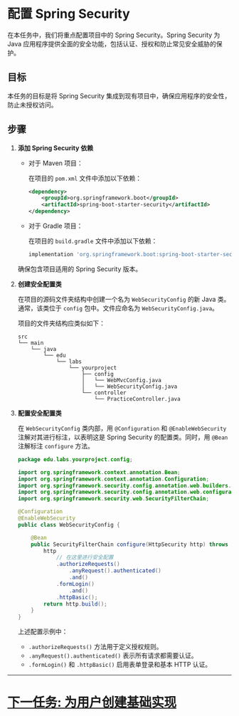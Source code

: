 # 配置 Spring Security

在本任务中，我们将重点配置项目中的 Spring Security。Spring Security 为 Java 应用程序提供全面的安全功能，包括认证、授权和防止常见安全威胁的保护。

## 目标

本任务的目标是将 Spring Security 集成到现有项目中，确保应用程序的安全性，防止未授权访问。

## 步骤

1. **添加 Spring Security 依赖**

   - 对于 Maven 项目：

     在项目的 `pom.xml` 文件中添加以下依赖：

     ```xml
     <dependency>
         <groupId>org.springframework.boot</groupId>
         <artifactId>spring-boot-starter-security</artifactId>
     </dependency>
     ```

   - 对于 Gradle 项目：

     在项目的 `build.gradle` 文件中添加以下依赖：

     ```groovy
     implementation 'org.springframework.boot:spring-boot-starter-security'
     ```

   确保包含项目适用的 Spring Security 版本。

2. **创建安全配置类**

   在项目的源码文件夹结构中创建一个名为 `WebSecurityConfig` 的新 Java 类。通常，该类位于 `config` 包中。文件应命名为 `WebSecurityConfig.java`。

   项目的文件夹结构应类似如下：

   ```
   src
   └── main
       └── java
           └── edu
               └── labs
                   └── yourproject
                       ├── config
                       │   └── WebMvcConfig.java
                       │   └── WebSecurityConfig.java
                       └── controller
                           └── PracticeController.java
   ```

3. **配置安全配置类**

   在 `WebSecurityConfig` 类内部，用 `@Configuration` 和 `@EnableWebSecurity` 注解对其进行标注，以表明这是 Spring Security 的配置类。同时，用 `@Bean` 注解标注 `configure` 方法。

   ```java
   package edu.labs.yourproject.config;

   import org.springframework.context.annotation.Bean;
   import org.springframework.context.annotation.Configuration;
   import org.springframework.security.config.annotation.web.builders.HttpSecurity;
   import org.springframework.security.config.annotation.web.configuration.EnableWebSecurity;
   import org.springframework.security.web.SecurityFilterChain;

   @Configuration
   @EnableWebSecurity
   public class WebSecurityConfig {

       @Bean
       public SecurityFilterChain configure(HttpSecurity http) throws Exception {
           http
               // 在这里进行安全配置
               .authorizeRequests()
                   .anyRequest().authenticated()
                   .and()
               .formLogin()
                   .and()
               .httpBasic();
           return http.build();
       }
   }
   ```

   上述配置示例中：
   - `.authorizeRequests()` 方法用于定义授权规则。
   - `.anyRequest().authenticated()` 表示所有请求都需要认证。
   - `.formLogin()` 和 `.httpBasic()` 启用表单登录和基本 HTTP 认证。

---

# [下一任务: 为用户创建基础实现](base-implementation-user.md)